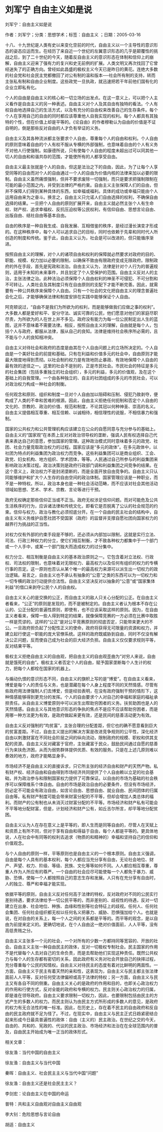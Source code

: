 # 刘军宁  自由主义如是说    
    
刘军宁：自由主义如是说    
作者：刘军宁；分类：思想学术；标签：自由主义 ；日期：2005-03-16    
十八、十九世纪是人类有史以来变化空前的时代，自由主义以一个主导性的意识形态的姿态应运而生。在经历了来自近一个世纪的左翼意识形态的几乎是颠覆性的挑战之后，到了二十世纪的今天，随着反自由主义的意识形态在体制和信仰上的崩解，自由主义迎来了强有力的复兴和史无前例的扩展。人类文明又再次找回了它曾经迷失了的正确方向。曾经如此昌盛的极权主义今天已是昨日的黄花。连绝大多数的社会党和社会民主党都撤回了对公有制的温和版本──社会所有制的支持，转而主张私有制和自由企业制度。这些政党一旦执政，就迅速把若干年前他们国有化的企业立即私有化。    
个人的自由是自由主义的核心和一切立场的出发点。在这一意义上，可以把个人主义看作是自由主义的另一种表述。自由主义对个人及其自由有独特的看法。个人有权自由地选择自己的生活方式，以及有充分的自由权来改善自己的生存条件。每个个人在享用自己的自由的同时都应该尊重他人自我实现的权利。每个人都具有其独特的个性，但在价值上却是平等的。《论自由》的作者穆勒认为自由的价值是不证自明的，倒是那些反对自由的人才负有举证的义务。    
自由主义及其各种流派都主张要求个人自由，尊重每个人的自由和权利。个人自由的原则意味着自由的个人有权不服从专横的外部强制，也意味着自由的个人有义务不对他人行使强制。如康德所说，只有使每个人自由的程度未超出过可以同其他一切人的自由和和谐共存的范围，才能使所有的人都享受自由。    
自由主义最主张就是个人的自由，但这是法治之下的自由，因此，为了让每个人享受同等的自由而对个人的自由通过一个人的自由为价值内核的法律来加以必要的限制。自由主义虽然痛恨强制，但并不要求废除一切强制，而只是要求把强制限制在可能的最小范围之内，并受到法律的严格约束。自由主义主张保障人们的自由，但并不保障人们得到某种具体的东西，如幸福或福利。具体的成功或幸福只能由个人运用自由来为之奋斗。换言之，自由主义只允诺人们自由选择的权利，不确保自由选择的结果。一旦把个人自由的原则扩展开来，自由主义就必然主张个人有生命权、财产权、追求幸福权、反抗压迫权等公民权利，有信仰自由、思想言论自由、出版自由、结社自由等基本自由。    
自由的秩序是一种自我生成、自我发展、互相借鉴的秩序，是经过漫长演变才形成的。在这种秩序中，每个人可以追求自己的目标，同时也依赖于先辈和同时代人所创造的制度和传统。鉴于此，自由主义认为，社会是可以改进的，但只能循序渐进。    
按照自由主义的理解，对个人的诸项自由和权利的保障就必然要求对政府的目的、职能、规模、权力加以必要的限制，以确保不致由有限政府变成无限政府。限制政府的外在手段，首先是宪政和法治。自由主义认为，法律是针对个人行为的普遍规则，适用于未知的未来事件，并且划定了个人受保护的范围。自由主义反对人的主治，主张法律之治。此种法治必须保障个人自由权利的神圣不可侵犯、不可分割和不可转让。人类社会及其制度只有在自由原则的支配下才能不断完善。因此，就需要有一种公共秩序来保障个人自由。只有一个社会的文化把自由主义的理念普遍社会化之后，才能够确保法律和制度安排在实践中能够保证个人自由。    
阿克顿说过，“自由不是我们为所欲为的权利，而是能够做我们应做之事的权利”。大多数人都是爱好和平、安分守法、诚实可靠的公民，他们愿意对他们的家庭尽职尽责，为所欲为的人在世上并不多见。政府没有能力为每一位公民制定出人生的蓝图，这并不意味着不需要法律。相反，按照自由主义的理解，自由就是每个人，包括个人与政府，都服从法律，服从自己的良知。法律是维持社会秩序所必需的，且不能与个人的良知相冲突。    
自由主义对待社会和政府的态度是由其在个人自由问题上的立场所决定的。个人自由是一个美好社会的前提和基础。只有在利益和价值多元的社会中，自由原则才能最大限度地得到贯彻。以社会制约权力是有效地防止暴政、有效地保障个人自由的最有效的途径之一。这里的社会不是别的，正是市民社会。市民社会的特征是多元的社会集团（包括多重独立的社会组织），多元的利益，多元的价值观，及在这个基础上的自我管理。一个由各种独立的、自主的社团组成的多元的市民社会，可以对政治权力构成一种社会的制衡。    
任何观念和原则、组织和制度一旦对个人自由加以阻碍和压制、侵犯乃致剥夺，便构成了人类的不幸和苦难的根源。因此，自由主义拒绝任何扼制和否定个人自由的文化的、宗教的、政治的价值、规范和制度，不论其冠以何种神圣、崇高的名义。自由主义提倡相互尊重、相互信赖、以诚相待，相信理性的说服，不相信暴力和强制。    
国家的公共权力和公共管理机构应该建立在公众的自愿同意与充分参与的基础上。自由主义的“国家观”在本质上反对对政治领导权的垄断，强调人民有权选择自己代表来表达自己的意愿，参加国家的管理。这种政治模式同时意味着多元的政党、社团、社会力量竞取政治权力的过程。国家应该是“多元的政体”。在多元政体中，以社团为特点的利益集团为政治权力而竞争。这些利益集团可以是商业组织、工会、政党、妇女机构、地方组织、学术团体，等等。人民通过自己所参与的利益集团来影响政治决策过程。政治决策则是政府行政部门调和利益集团之间竞争的结果。在这个意义上，政治权力不是封闭垄断的，而是全面开放自由竞争的。自由主义只认同能够维护和扩大个人生存的自由空间的政治体制。国家管理应该是一种职业，而不是一种特权。所以，政治本身也是一种社会活动范畴，而不应该对社会其他活动领域如思想、艺术、学术、宗教、言论等进行干预。    
政府无权确定那些信仰正当或不正当。政府无权涉足信仰问题。而对可能危及公共生活秩序的行为，应诉诸法律和传统文化，即看它是否脱离了公认的社会规范的约束。信仰与权力，政治与教化必须彻底分开。在一个自由的民主社会的结构中，自由主义有义务维护自愿社团不受国家（政府）的监督并支撑自愿社团向国家权力的越界行为挑战的正当性。    
对权力仅有外部的约束手段是不够的，还必须从内部加以限制，这就是实行立法、司法、行政三种权力的分立，使它们相互制衡，才不致各种权力都集中于一个部门或一个人手中，或某一个部门独大而造成权力的过分集中。    
权力分立、相互制衡是自由主义的基本政治原则之一。它包含着对立法权、行政权、司法权的限制，也意味着对无限权力、最高权力以及任何有组织的权力的专横行事的否定。这一原则也否认从某个唯一的最高权力来源可以派生出一切权力的政治逻辑。易言之，自由主义也不承认有抽象的“公意”之类的东西可以为一切权力和一切专横的政治行动提供合法性。自由主义坚决反对以抽象的“公意”或“国家集体利益”的借口来剥夺公民个人的自由权。    
自由主义关心的是交换的公正，而自由主义的敌人只关心分配的公正。在自由主义者看来，“公正”的原则是发现的，而不是被制定的。自由主义者认为根本不存在公认的、公正分配的普遍性原则，即使有，也不应该采取这样的原则。因为，在自由主义者看来，保障一些人得到特定的结果，就像保障竞赛的一方必须在比赛中取胜一样是荒谬的。这样的“公正”是对公平竞赛原则的彻底否定，只能带来更大的不公。一旦政府担负起了分配性正义的使命，政府将获得无可限量的资源和权力，并建立起行使这一职能的庞大官僚系统。这样的政府既威胁到自由，同时不仅没有解决公正问题，反而使自己成为社会的巨大经济负担。自由主义仅仅要求规则平等，反对结果平等。    
极权主义拒绝自由主义的自由观，把自由主义的自由观歪曲为“对穷人来说，自由就是饿死的自由”。极权主义者否定个人的自由，赋予国家垄断每个人生计的权力，把每个人都栓在国家的机器上。    
与煽动仇恨的意识形态不同，自由主义的旗帜上写的是“博爱”。在自由主义看来，博爱是每个人的责任与义务，也是潜藏在每个人身上程度不同的天然情感。尽管有些政府用法律强制人们去博爱，但是经验表明，在没有政府强制干预的情形下，这种情感能够得到更充分的发挥。个人的自由要求个人对自己的幸福和家庭的福祉承担责任。从自由主义博爱原则中可以派生出帮助穷困者的义务。扶贫助困也是人的天然情感。自由主义与其他意识形态的争执的焦点不是应不应该帮助穷困者，而是用哪一种方法更为有效，是政府做起来更有效，还是民间的慈善活动更为有效。    
自由主义反对强制的“均贫富”，主张合理的分配差距，但它也的确不愿意看到巨大的贫富差距。不过，自由主义提出的解决方案是改进竞争规则的公平性，深化经济自由以刺激财富在不同社会阶层之间的纵向流动，限制政府的规模、职权和供其支配的资源。自由主义反对藏富于官府，主张藏富于民众，鼓励民间通过自愿的慈善行为来扶危济困，从而为弱势群体提供优质、有效的服务。只是在上述几原则难以奏效的地方，政府才能略显身手。    
市场经济不是自由主义的直接诉求，只它所主张的经济自由和财产的天然产物。私有财产权、经济自由和自由得到市场经济共同提供了个人自由赖以立足的社会基础，并为政治参与和限制国家权力提供了可靠保证。以自由的市场为基础的社会秩序可以保障维系个体自由。自由的市场是政治自由的必要条件，但没有市场经济，则必定不可能会有政治自由，如言论自由、思想自由、就业自由、民间团体的归属自由等。私有财产制度可能会带来财富分配的不平等，但却会增加人类总体的福利。而财产的公有制也从未消灭过财富分配的不平等。市场经济和财产私有可能会不平等地分配财富，但是，计划经济和财产公有，如丘吉尔所言，却平等地分配贫困。    
自由主义认为人在存在意义上是平等的，即人生而是同等自由的，尽管人在天赋上和资质上有所不同，但对于享有自由和得益于自由，每个人都是平等的。更具体地说，人在社会中有同等的权利去追求（物质的和精神的）幸福和坚持自己的信仰和价值观念。    
与个人自由的原则一样，平等原则也是自由主义的一个根本原则。自由主义强调，自由是每个人具有的基本权利，每个人都应当充分享有自由，无论社会地位、财产、声望、权力、阶级、等级、民族、文化等等如何不同。人人都应相互尊重，尊重人作为人所应有的尊严。一个自由的社会应尽可能使每一个人都免于暴力、威胁、恐惧，使每一个人都按照自己的意志生存和发展。人只有在充分享有自由时，人的独立、尊严和幸福才能实现。    
依据平等的原则，自由主义反对任何高于法律的特权，反对政府对不同的公民实行差别待遇，要求法律给予一切公民平等的，而非差别的、歧视性的待遇，反对一切建立在出身、社会地位、种族、血缘和性别等社会特征上的歧视。任何人、任何社会集团、任何社会组织都无权以任何名义把暴力、威胁、恐惧强加给个人。也就是说，在对自由的关系上，每一个人之间的关系都是平等的。而平等的观念，是以自由为前提来定义的。更确切地说，在个人自由这一绝对价值面前，人人平等，没有高低贵贱之分。    
自由主义主张多一个元的社会，一个对所有的少数一方都持同等宽容的、开放的社会。自由主义主张一种自由民主的政体，反对一切极权专制社会。民主国家的作用不是代替每个人去对自己的生命负责，而是去帮助他们实现这种责任。既然公共权力与每个人的生存都有密切的关系，因此政府有义务对社会开放自己的抉择过程，充分尊重每个公民的知情权。自由主义对待民主的态度有着对比鲜明的两面性。一方面，自由主义于民主有着天然的亲和性，这表现为，自由主义与民主都主张法律面前人人平等，反对任何受法律偏袒或高于法律的特权；另一方面，自由主义与民主又有各自不同的侧重。自由主义关心的是政府的作用和目的，也即关心政治权力的作用和行使方式，反对全能的政府和专横的权力。民主则关心政治权力的归属，即是谁在领导政府。自由主义要求限制一切权力，因此，也要限制包括由民主的方式产生的多数人的权力。而民主则认为由民主方式所形成的多数人的意见，是政府的权力有无合法性的唯一标准。因此，在历史上，存在着不民主的自由政府和反自由的民主政府就不足为怪了。不过，在现实中，自由主义与民主正式日趋紧密结合起来形成今日最具普遍性的政体：自由（主义的）民主政治。在世纪之交的今天，自由的、共和的、宪政的、代议的民主政治、市场经济和法治在在全球范围内的普及，自由民主开始成为唯一正当的政体形式。    
    
相关文章：    
徐友渔：当代中国的自由主义    
徐友渔：自由主义与当代中国    
秦晖：自由主义、社会民主主义与当代中国“问题”    
徐友渔：自由主义还是社会民主主义？    
李剑宏：论自由主义在中国的命运    
普特：共和主义自由观对自由主义自由观    
李大钊：危险思想与言论自由    
胡适：自由主义